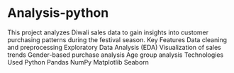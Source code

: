 # Analysis-python
This project analyzes Diwali sales data to gain insights into customer purchasing patterns during the festival season.  Key Features Data cleaning and preprocessing  Exploratory Data Analysis (EDA)  Visualization of sales trends  Gender-based purchase analysis  Age group analysis  Technologies Used Python  Pandas  NumPy  Matplotlib  Seaborn
